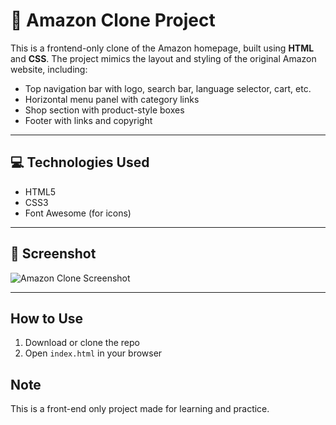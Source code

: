 # 🛒 Amazon Clone Project

This is a frontend-only clone of the Amazon homepage, built using **HTML** and **CSS**. The project mimics the layout and styling of the original Amazon website, including:

- Top navigation bar with logo, search bar, language selector, cart, etc.
- Horizontal menu panel with category links
- Shop section with product-style boxes
- Footer with links and copyright

---

## 💻 Technologies Used

- HTML5
- CSS3
- Font Awesome (for icons)

---

## 📸 Screenshot

![Amazon Clone Screenshot](./screenshot.png)

---

## How to Use

1. Download or clone the repo
2. Open `index.html` in your browser

## Note

This is a front-end only project made for learning and practice.
